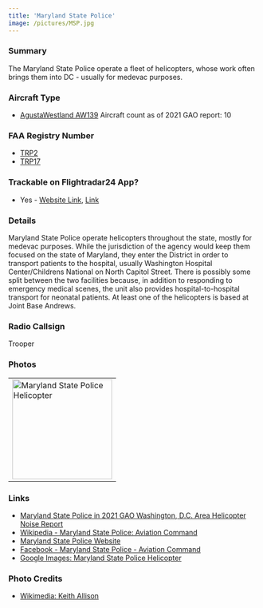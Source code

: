 ```yaml
---
title: 'Maryland State Police'
image: /pictures/MSP.jpg
---
```


### Summary

The Maryland State Police operate a fleet of helicopters, whose work often brings them into DC - usually for medevac purposes. 

### Aircraft Type
* [AgustaWestland AW139](https://en.wikipedia.org/wiki/AgustaWestland_AW139) Aircraft count as of 2021 GAO report: 10

### FAA Registry Number
* [TRP2](https://registry.faa.gov/aircraftinquiry/NNum_Results.aspx?NNumbertxt=TRP2)
* [TRP17](https://registry.faa.gov/aircraftinquiry/NNum_Results.aspx?NNumbertxt=TRP17)

### Trackable on Flightradar24 App?
* Yes - [Website Link](https://www.flightradar24.com/data/aircraft/TRP2), [Link](https://www.flightradar24.com/data/aircraft/TRP17)

### Details

Maryland State Police operate helicopters throughout the state, mostly for medevac purposes.  While the jurisdiction of the agency would keep them focused on the state of Maryland, they enter the District in order to transport patients to the hospital, usually Washington Hospital Center/Childrens National on North Capitol Street.  There is possibly some split between the two facilities because, in addition to responding to emergency medical scenes, the unit also provides hospital-to-hospital transport for neonatal patients.  At least one of the helicopters is based at Joint Base Andrews.  

### Radio Callsign

Trooper

### Photos 

<table style="width:100%">
  <tr>
    <td><img src="https://helicoptersofdc.com/pictures/MSP.jpg" alt="Maryland State Police Helicopter" width="200"></td>
  </tr>
  </table>

### Links
* [Maryland State Police in 2021 GAO Washington, D.C. Area Helicopter Noise Report](https://hyp.is/Yg_luBV0Eeyv7pPe9Ox1NA/www.gao.gov/assets/gao-21-200.pdf)
* [Wikipedia - Maryland State Police: Aviation Command](https://en.wikipedia.org/wiki/Maryland_State_Police#Aviation_Command)
* [Maryland State Police Website](https://mdsp.maryland.gov/Organization/Pages/SupportServicesBureau/AviationCommand.aspx)
* [Facebook - Maryland State Police - Aviation Command](https://www.facebook.com/mspaviation/)
* [Google Images: Maryland State Police Helicopter](https://www.google.com/search?q=maryland+state+police+helicopter)


### Photo Credits

* [Wikimedia: Keith Allison](https://commons.wikimedia.org/wiki/File:Maryland_State_Police_Helicopter_(36177396184).jpg)

